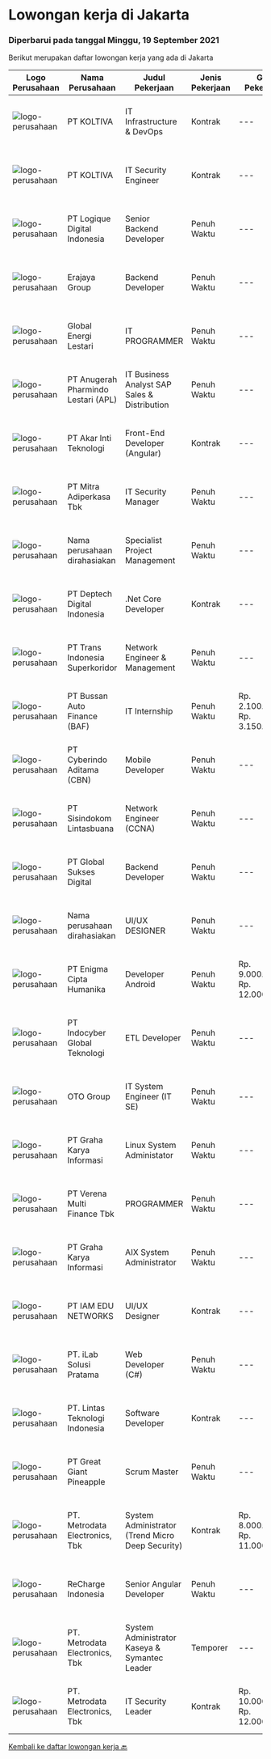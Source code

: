 
  # Lowongan kerja di Jakarta

  ### Diperbarui pada tanggal Minggu, 19 September 2021

  Berikut merupakan daftar lowongan kerja yang ada di Jakarta

  |Logo Perusahaan | Nama Perusahaan | Judul Pekerjaan | Jenis Pekerjaan | Gaji Pekerjaan | Lokasi | Deskripsi | Tanggal diunggah | Pranala |
  | -------------- | --------------- | --------------- | --------- | --------- | -------------- | ------- | ----------- | ----------- |
  |![logo-perusahaan](https://image-service-cdn.seek.com.au/c722a803b1d921d6d97b57b4df8a14b7a3bb09c5/ee4dce1061f3f616224767ad58cb2fc751b8d2dc)|PT KOLTIVA|IT Infrastructure & DevOps|Kontrak|---|Jakarta Selatan|Job DescriptionIT Infrastructure Team is seeking a strong and seasoned technical person with an emphasis on Infrastructure and transactions for online...|Sabtu, 18 September 2021|https://www.jobstreet.co.id/id/job/it-infrastructure-devops-3623499?token=0~c379f97d-f0f7-4948-97e0-f91652d4f51a&sectionRank=1&jobId=jobstreet-id-job-3623499|
|![logo-perusahaan](https://image-service-cdn.seek.com.au/c722a803b1d921d6d97b57b4df8a14b7a3bb09c5/ee4dce1061f3f616224767ad58cb2fc751b8d2dc)|PT KOLTIVA|IT Security Engineer|Kontrak|---|Jakarta Selatan|Job DescriptionIT Security Team is seeking a strong and seasoned technical person with an emphasis on technical security of data and transactions for...|Sabtu, 18 September 2021|https://www.jobstreet.co.id/id/job/it-security-engineer-3623491?token=0~c379f97d-f0f7-4948-97e0-f91652d4f51a&sectionRank=2&jobId=jobstreet-id-job-3623491|
|![logo-perusahaan](https://image-service-cdn.seek.com.au/c7afa992dbb3df981b5d1f490d0e6bbed02c8faf/ee4dce1061f3f616224767ad58cb2fc751b8d2dc)|PT Logique Digital Indonesia|Senior Backend Developer|Penuh Waktu|---|Jakarta Selatan|PT Logique Digital Indonesia sedang membuka lowongan kerja untuk 2 posisi Senior Backend Developer, yaitu: Senior Backend Developer dengan pengalaman...|Sabtu, 18 September 2021|https://www.jobstreet.co.id/id/job/senior-backend-developer-3632305?token=0~c379f97d-f0f7-4948-97e0-f91652d4f51a&sectionRank=3&jobId=jobstreet-id-job-3632305|
|![logo-perusahaan](https://image-service-cdn.seek.com.au/56d5696feeb56f2ae7f9f5051a939bb3f72043e6/ee4dce1061f3f616224767ad58cb2fc751b8d2dc)|Erajaya Group|Backend Developer|Penuh Waktu|---|Jakarta Barat|Job Responsibilities:  Create and modify code (magento/php, golang) Optimizing the application at the maximum scalable speed the application for...|Sabtu, 18 September 2021|https://www.jobstreet.co.id/id/job/backend-developer-3632302?token=0~c379f97d-f0f7-4948-97e0-f91652d4f51a&sectionRank=4&jobId=jobstreet-id-job-3632302|
|![logo-perusahaan](https://us.123rf.com/450wm/pavelstasevich/pavelstasevich1811/pavelstasevich181101027/112815900-stock-vector-no-image-available-icon-flat-vector.jpg?ver=6)|Global Energi Lestari|IT PROGRAMMER|Penuh Waktu|---|Jakarta Raya|Kualifikasi: Usia maksimal 30 tahun Pendidikan minimal S1 Programming mobile apps Memahami pemograman object oriented dengan baik Berpengalaman dalam...|Sabtu, 18 September 2021|https://www.jobstreet.co.id/id/job/it-programmer-3623844?token=0~c379f97d-f0f7-4948-97e0-f91652d4f51a&sectionRank=5&jobId=jobstreet-id-job-3623844|
|![logo-perusahaan](https://image-service-cdn.seek.com.au/ee0c53d3c64c0aae8d4c83721d6b3e7b5c76efe3/ee4dce1061f3f616224767ad58cb2fc751b8d2dc)|PT Anugerah Pharmindo Lestari (APL)|IT Business Analyst SAP Sales & Distribution|Penuh Waktu|---|Jakarta Raya|Job Requirement: Bachelor’s degree in Information System/ Engineering Minimum 2 years experience, and SAP Sales &amp; Distribution is a must Required...|Sabtu, 18 September 2021|https://www.jobstreet.co.id/id/job/it-business-analyst-sap-sales-distribution-3632294?token=0~c379f97d-f0f7-4948-97e0-f91652d4f51a&sectionRank=6&jobId=jobstreet-id-job-3632294|
|![logo-perusahaan](https://image-service-cdn.seek.com.au/33de8f3e8f0dc8825b565cbee00caa3bc0f82969/ee4dce1061f3f616224767ad58cb2fc751b8d2dc)|PT Akar Inti Teknologi|Front-End Developer (Angular)|Kontrak|---|Jakarta Pusat|Job brief The Front-End Angular Developer is responsible for ensuring that the application is optimized both in technology and aesthetics while...|Sabtu, 18 September 2021|https://www.jobstreet.co.id/id/job/front-end-developer-angular-3632274?token=0~c379f97d-f0f7-4948-97e0-f91652d4f51a&sectionRank=7&jobId=jobstreet-id-job-3632274|
|![logo-perusahaan](https://image-service-cdn.seek.com.au/8393c7aadcbc6b4b04229d009809eef3fb82e791/ee4dce1061f3f616224767ad58cb2fc751b8d2dc)|PT Mitra Adiperkasa Tbk|IT Security Manager|Penuh Waktu|---|Jakarta Raya|Summary :Ensures that the risk to the company’s information posed by a variety of cyber threats is minimized. The IT Security Manager ensures that...|Sabtu, 18 September 2021|https://www.jobstreet.co.id/id/job/it-security-manager-3632261?token=0~c379f97d-f0f7-4948-97e0-f91652d4f51a&sectionRank=8&jobId=jobstreet-id-job-3632261|
|![logo-perusahaan](https://us.123rf.com/450wm/pavelstasevich/pavelstasevich1811/pavelstasevich181101027/112815900-stock-vector-no-image-available-icon-flat-vector.jpg?ver=6)|Nama perusahaan dirahasiakan|Specialist Project Management|Penuh Waktu|---|Jakarta Raya|Responsibilities: JOB REQUIREMENTS : • Bachelor Degree or Master Degree from  Engineering (Industrial), Business Studies/Administration/Management,...|Sabtu, 18 September 2021|https://www.jobstreet.co.id/id/job/specialist-project-management-3632257?token=0~c379f97d-f0f7-4948-97e0-f91652d4f51a&sectionRank=9&jobId=jobstreet-id-job-3632257|
|![logo-perusahaan](https://image-service-cdn.seek.com.au/e5962afa59fc27fecc883e8084cb0c913ffb8538/ee4dce1061f3f616224767ad58cb2fc751b8d2dc)|PT Deptech Digital Indonesia|.Net Core Developer|Kontrak|---|Jakarta Selatan|We are looking for a .Net developer to build software using languages and technologies of the .NET framework. You will develop from existing...|Sabtu, 18 September 2021|https://www.jobstreet.co.id/id/job/net-core-developer-3632198?token=0~c379f97d-f0f7-4948-97e0-f91652d4f51a&sectionRank=10&jobId=jobstreet-id-job-3632198|
|![logo-perusahaan](https://image-service-cdn.seek.com.au/5be311389bd052cf394281901f855710711627ba/ee4dce1061f3f616224767ad58cb2fc751b8d2dc)|PT Trans Indonesia Superkoridor|Network Engineer & Management|Penuh Waktu|---|Jakarta Utara|Melakukan riset terkait kebutuhan solusi jaringan dan implementasi solusi tersebut Melakukan instalasi dan konfigurasi terhadap jaringan dan perangkat...|Sabtu, 18 September 2021|https://www.jobstreet.co.id/id/job/network-engineer-management-3632181?token=0~c379f97d-f0f7-4948-97e0-f91652d4f51a&sectionRank=11&jobId=jobstreet-id-job-3632181|
|![logo-perusahaan](https://image-service-cdn.seek.com.au/54993bb1f2d4d0100bd1395ebfa53bc71346c6a2/ee4dce1061f3f616224767ad58cb2fc751b8d2dc)|PT Bussan Auto Finance (BAF)|IT Internship|Penuh Waktu|Rp. 2.100.000-Rp. 3.150.000|Jakarta Selatan|Kualifikasi : Minimal mahasiswa/i semester akhir jurusan IT Fresh graduate dipersilahkan melamar menguasai program komputer (Ms. Office) dan basic IT...|Sabtu, 18 September 2021|https://www.jobstreet.co.id/id/job/it-internship-3632168?token=0~c379f97d-f0f7-4948-97e0-f91652d4f51a&sectionRank=12&jobId=jobstreet-id-job-3632168|
|![logo-perusahaan](https://image-service-cdn.seek.com.au/1da7dca14895e2f8bf76c41c28ef98e3cf775cea/ee4dce1061f3f616224767ad58cb2fc751b8d2dc)|PT Cyberindo Aditama (CBN)|Mobile Developer|Penuh Waktu|---|Jakarta Selatan|Requirements: Candidate must possess at least Bachelor's Degree in Computer Science/Information Technology or equivalent At least 1 Year(s) of working...|Sabtu, 18 September 2021|https://www.jobstreet.co.id/id/job/mobile-developer-3618169?token=0~c379f97d-f0f7-4948-97e0-f91652d4f51a&sectionRank=13&jobId=jobstreet-id-job-3618169|
|![logo-perusahaan](https://image-service-cdn.seek.com.au/0c0f5a8eba28e76548451d3f79868e8a1ac80d4c/ee4dce1061f3f616224767ad58cb2fc751b8d2dc)|PT Sisindokom Lintasbuana|Network Engineer (CCNA)|Penuh Waktu|---|Jakarta Pusat|Job Requirement: Minimum Bachelor Degree (S1) for any major related to IT (Computer Science, Mathematics/Physics, Electro, Telecommunication,...|Sabtu, 18 September 2021|https://www.jobstreet.co.id/id/job/network-engineer-ccna-3623872?token=0~c379f97d-f0f7-4948-97e0-f91652d4f51a&sectionRank=14&jobId=jobstreet-id-job-3623872|
|![logo-perusahaan](https://image-service-cdn.seek.com.au/88c99e31f0535efdc81c18fe03ba7257d12cb1e2/ee4dce1061f3f616224767ad58cb2fc751b8d2dc)|PT Global Sukses Digital|Backend Developer|Penuh Waktu|---|Jakarta Selatan|Kualifikasi : Pengalaman kerja minimal 2 tahun Menguasai Python Django dan PHP Laravel Menguasai OOP(Object Oriented Programming) dalam Python dan TDD...|Sabtu, 18 September 2021|https://www.jobstreet.co.id/id/job/backend-developer-3623827?token=0~c379f97d-f0f7-4948-97e0-f91652d4f51a&sectionRank=15&jobId=jobstreet-id-job-3623827|
|![logo-perusahaan](https://us.123rf.com/450wm/pavelstasevich/pavelstasevich1811/pavelstasevich181101027/112815900-stock-vector-no-image-available-icon-flat-vector.jpg?ver=6)|Nama perusahaan dirahasiakan|UI/UX DESIGNER|Penuh Waktu|---|Jakarta Raya|Requirements : - Sarjana bidang Design, Multimedia atau Ilmu Komputer- Pengalaman minimum 3 tahun sebagai UI/UX dalam bidang Digital...|Sabtu, 18 September 2021|https://www.jobstreet.co.id/id/job/ui-ux-designer-3623880?token=0~c379f97d-f0f7-4948-97e0-f91652d4f51a&sectionRank=16&jobId=jobstreet-id-job-3623880|
|![logo-perusahaan](https://image-service-cdn.seek.com.au/bfe2e0d1df7015e2d17b7ba5527114d1fda19c2d/ee4dce1061f3f616224767ad58cb2fc751b8d2dc)|PT Enigma Cipta Humanika|Developer Android|Penuh Waktu|Rp. 9.000.000-Rp. 12.000.000|Jakarta Raya|Job Description :Job Requirements :- Fundamental Android Development- Experienced in MVVM Design Pattern and Reactive Programming- Experienced Develop...|Sabtu, 18 September 2021|https://www.jobstreet.co.id/id/job/developer-android-3623810?token=0~c379f97d-f0f7-4948-97e0-f91652d4f51a&sectionRank=17&jobId=jobstreet-id-job-3623810|
|![logo-perusahaan](https://image-service-cdn.seek.com.au/fb7517fadedf953c5140aff81b59e180c02d5d74/ee4dce1061f3f616224767ad58cb2fc751b8d2dc)|PT Indocyber Global Teknologi|ETL Developer|Penuh Waktu|---|Jakarta Raya|Requirement Candidate must possess at least a Bachelor's Degree, Engineering (Computer/Telecommunication) or equivalent Required skill(s): structured...|Sabtu, 18 September 2021|https://www.jobstreet.co.id/id/job/etl-developer-3623768?token=0~c379f97d-f0f7-4948-97e0-f91652d4f51a&sectionRank=18&jobId=jobstreet-id-job-3623768|
|![logo-perusahaan](https://image-service-cdn.seek.com.au/77d81cdb1c2b0e49b3e327366ca0068db04c4af1/ee4dce1061f3f616224767ad58cb2fc751b8d2dc)|OTO Group|IT System Engineer (IT SE)|Penuh Waktu|---|Jakarta Raya|Ruang lingkup kerja    Menyediakan, memelihara dan melakukan pengembangan Infrastruktur IT khususnya yang berhubungan dengan server hardware &amp;...|Sabtu, 18 September 2021|https://www.jobstreet.co.id/id/job/it-system-engineer-it-se-3623903?token=0~c379f97d-f0f7-4948-97e0-f91652d4f51a&sectionRank=19&jobId=jobstreet-id-job-3623903|
|![logo-perusahaan](https://image-service-cdn.seek.com.au/c318dd0b699c6160d2411e7473745c289633be44/ee4dce1061f3f616224767ad58cb2fc751b8d2dc)|PT Graha Karya Informasi|Linux System Administator|Penuh Waktu|---|Jakarta Raya|Minimum D3/S1 majoring in Computer Science/Computer Engineering/Informatics Experienced at least 1 year in related field Having good knowledge in...|Sabtu, 18 September 2021|https://www.jobstreet.co.id/id/job/linux-system-administator-3623937?token=0~c379f97d-f0f7-4948-97e0-f91652d4f51a&sectionRank=20&jobId=jobstreet-id-job-3623937|
|![logo-perusahaan](https://image-service-cdn.seek.com.au/16bce0545fd5042598f37c1004dde3e117985b77/ee4dce1061f3f616224767ad58cb2fc751b8d2dc)|PT Verena Multi Finance Tbk|PROGRAMMER|Penuh Waktu|---|Jakarta Pusat|Requirements : Pendidikan minimal S1 Teknik Informatika Pengalaman di bidang yang sama minimal 1 tahun (Pengalaman di perusahaan multifinance...|Sabtu, 18 September 2021|https://www.jobstreet.co.id/id/job/programmer-3623791?token=0~c379f97d-f0f7-4948-97e0-f91652d4f51a&sectionRank=21&jobId=jobstreet-id-job-3623791|
|![logo-perusahaan](https://image-service-cdn.seek.com.au/c318dd0b699c6160d2411e7473745c289633be44/ee4dce1061f3f616224767ad58cb2fc751b8d2dc)|PT Graha Karya Informasi|AIX System Administrator|Penuh Waktu|---|Jakarta Raya|Minimum D3/S1 majoring in Computer Science/Computer Engineering/Informatics Experienced at least 1 year in related field Hands-on in SQL Server, DC,...|Sabtu, 18 September 2021|https://www.jobstreet.co.id/id/job/aix-system-administrator-3623948?token=0~c379f97d-f0f7-4948-97e0-f91652d4f51a&sectionRank=22&jobId=jobstreet-id-job-3623948|
|![logo-perusahaan](https://image-service-cdn.seek.com.au/7a79821086f91138b436e00e1b0b308728b71cc2/ee4dce1061f3f616224767ad58cb2fc751b8d2dc)|PT IAM EDU NETWORKS|UI/UX Designer|Kontrak|---|Jakarta Selatan|UI/UX DESIGNER REQUIREMENTS  Job Description : •       Gather and evaluate user requirements in collaboration with product managers and...|Sabtu, 18 September 2021|https://www.jobstreet.co.id/id/job/ui-ux-designer-3624071?token=0~c379f97d-f0f7-4948-97e0-f91652d4f51a&sectionRank=23&jobId=jobstreet-id-job-3624071|
|![logo-perusahaan](https://image-service-cdn.seek.com.au/ffb2793390fa4e2ad6c65b4ae5d0af5b84951139/ee4dce1061f3f616224767ad58cb2fc751b8d2dc)|PT. iLab Solusi Pratama|Web Developer (C#)|Penuh Waktu|---|Jakarta Barat|Job Description &amp; RequirementsWe have an exciting opportunity for a Web Developer (C#) to join the Jakarta team. We are looking for an expert in...|Sabtu, 18 September 2021|https://www.jobstreet.co.id/id/job/web-developer-c-3623739?token=0~c379f97d-f0f7-4948-97e0-f91652d4f51a&sectionRank=24&jobId=jobstreet-id-job-3623739|
|![logo-perusahaan](https://image-service-cdn.seek.com.au/5c6ccdc29f4e281af508ecd56e5a2231541b9291/ee4dce1061f3f616224767ad58cb2fc751b8d2dc)|PT. Lintas Teknologi Indonesia|Software Developer|Kontrak|---|Jakarta Selatan|Job Description: Hands on experience with Web Applications technology, such as HTML5, CSS3, JavaScript, REST and Browser API’s Having an experience...|Sabtu, 18 September 2021|https://www.jobstreet.co.id/id/job/software-developer-3624153?token=0~c379f97d-f0f7-4948-97e0-f91652d4f51a&sectionRank=25&jobId=jobstreet-id-job-3624153|
|![logo-perusahaan](https://image-service-cdn.seek.com.au/fa10d5eab972dbf0d65f5798aa4ea213f3543394/ee4dce1061f3f616224767ad58cb2fc751b8d2dc)|PT Great Giant Pineapple|Scrum Master|Penuh Waktu|---|Jakarta Selatan|Requirement Preferably having 3 years working experience related to scrum Experience facilitating all Scrum events independently Experience coach team...|Sabtu, 18 September 2021|https://www.jobstreet.co.id/id/job/scrum-master-3624156?token=0~c379f97d-f0f7-4948-97e0-f91652d4f51a&sectionRank=26&jobId=jobstreet-id-job-3624156|
|![logo-perusahaan](https://image-service-cdn.seek.com.au/0d75518309b56a3cff39daa569b0ba02cc7a22f2/ee4dce1061f3f616224767ad58cb2fc751b8d2dc)|PT. Metrodata Electronics, Tbk|System Administrator (Trend Micro Deep Security)|Kontrak|Rp. 8.000.000-Rp. 11.000.000|Jakarta Selatan|Job Description Responsible as leader to monitor, maintenance &amp; troubleshoot 8 member Monitoring system antivirus to All Server Development &amp;...|Sabtu, 18 September 2021|https://www.jobstreet.co.id/id/job/system-administrator-trend-micro-deep-security-3624166?token=0~c379f97d-f0f7-4948-97e0-f91652d4f51a&sectionRank=27&jobId=jobstreet-id-job-3624166|
|![logo-perusahaan](https://image-service-cdn.seek.com.au/ae7aa75afdbc484cbaa1ae8781f225c12d551a0e/ee4dce1061f3f616224767ad58cb2fc751b8d2dc)|ReCharge Indonesia|Senior Angular Developer|Penuh Waktu|---|Jakarta Raya|Responsibilities : Ensure high performance of applications and provide support. Evaluate and select process and logic patterns, programming language...|Sabtu, 18 September 2021|https://www.jobstreet.co.id/id/job/senior-angular-developer-3623708?token=0~c379f97d-f0f7-4948-97e0-f91652d4f51a&sectionRank=28&jobId=jobstreet-id-job-3623708|
|![logo-perusahaan](https://image-service-cdn.seek.com.au/0d75518309b56a3cff39daa569b0ba02cc7a22f2/ee4dce1061f3f616224767ad58cb2fc751b8d2dc)|PT. Metrodata Electronics, Tbk|System Administrator Kaseya & Symantec Leader|Temporer|---|Jakarta Timur|Responsibilities: Take overall responsibility for incident and Service Request handling on the operation Acting as an escalation point where difficult...|Sabtu, 18 September 2021|https://www.jobstreet.co.id/id/job/system-administrator-kaseya-symantec-leader-3624169?token=0~c379f97d-f0f7-4948-97e0-f91652d4f51a&sectionRank=29&jobId=jobstreet-id-job-3624169|
|![logo-perusahaan](https://image-service-cdn.seek.com.au/0d75518309b56a3cff39daa569b0ba02cc7a22f2/ee4dce1061f3f616224767ad58cb2fc751b8d2dc)|PT. Metrodata Electronics, Tbk|IT Security Leader|Kontrak|Rp. 10.000.000-Rp. 12.000.000|Jakarta Timur|Mengelola , mengkordinasi, dan me-manage Seluruh kegiatan Tim IT Security Assurance, IT Security Standar and Policy, IT Security Threat and...|Sabtu, 18 September 2021|https://www.jobstreet.co.id/id/job/it-security-leader-3624172?token=0~c379f97d-f0f7-4948-97e0-f91652d4f51a&sectionRank=30&jobId=jobstreet-id-job-3624172|


  [Kembali ke daftar lowongan kerja 🔙](../README.md#daftar-lowongan-kerja)
  
